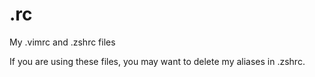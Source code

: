 .rc
===

My .vimrc and .zshrc files

If you are using these files, you may want to delete my aliases in .zshrc.
